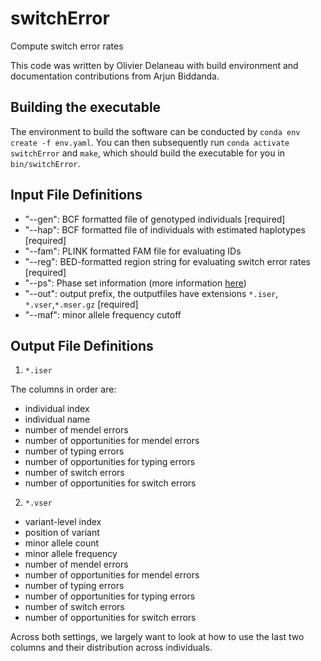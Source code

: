 # switchError
Compute switch error rates

This code was written by Olivier Delaneau with build environment and documentation contributions from Arjun Biddanda.

## Building the executable

The environment to build the software can be conducted by `conda env create -f env.yaml`. You can then subsequently run `conda activate switchError` and `make`, which should build the executable for you in `bin/switchError`.

## Input File Definitions

* "--gen": BCF formatted file of genotyped individuals [required]
* "--hap": BCF formatted file of individuals with estimated haplotypes [required] 
* "--fam": PLINK formatted FAM file for evaluating IDs 
* "--reg": BED-formatted region string for evaluating switch error rates  [required] 
* "--ps": Phase set information (more information [here](http://mathgen.stats.ox.ac.uk/genetics_software/shapeit/shapeit.html#readaware))
* "--out": output prefix, the outputfiles have extensions `*.iser`, `*.vser`,`*.mser.gz`  [required]
* "--maf": minor allele frequency cutoff

## Output File Definitions

1. `*.iser`

The columns in order are:
  * individual index
  * individual name
  * number of mendel errors
  * number of opportunities for mendel errors
  * number of typing errors
  * number of opportunities for typing errors
  * number of switch errors 
  * number of opportunities for switch errors

2. `*.vser`
  * variant-level index
  * position of variant
  * minor allele count
  * minor allele frequency 
  * number of mendel errors
  * number of opportunities for mendel errors
  * number of typing errors
  * number of opportunities for typing errors
  * number of switch errors 
  * number of opportunities for switch errors

Across both settings, we largely want to look at how to use the last two columns and their distribution across individuals. 
